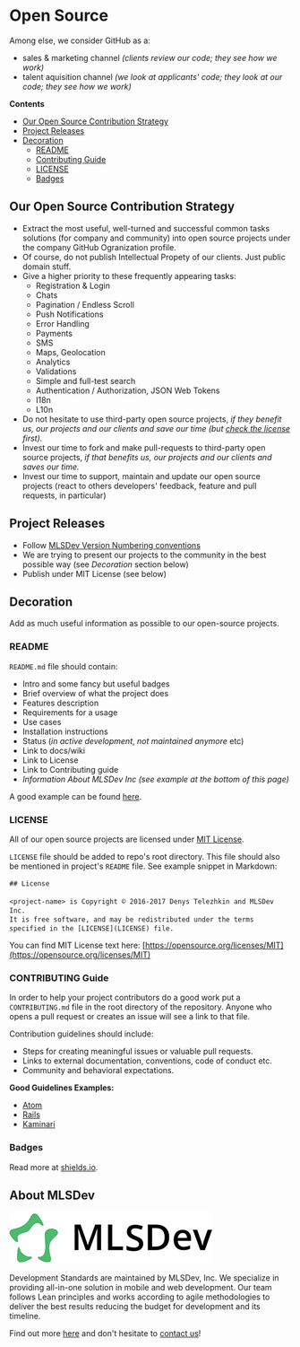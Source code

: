 # Open Source

Among else, we consider GitHub as a:
 * sales & marketing channel _(clients review our code; they see how we work)_
 * talent aquisition channel _(we look at applicants' code; they look at our code; they see how we work)_

**Contents**
* [Our Open Source Contribution Strategy](#our-open-source-contribution-strategy)
* [Project Releases](#project-releases)
* [Decoration](#decoration)
  * [README](#readme)
  * [Contributing Guide](#contributing-guide)
  * [LICENSE](#license)
  * [Badges](#badges)

## Our Open Source Contribution Strategy

* Extract the most useful, well-turned and successful common tasks solutions (for company and community) into open source projects under the company GitHub Ogranization profile.
* Of course, do not publish Intellectual Propety of our clients. Just public domain stuff.
* Give a higher priority to these frequently appearing tasks:
  * Registration & Login
  * Chats
  * Pagination / Endless Scroll
  * Push Notifications
  * Error Handling
  * Payments
  * SMS
  * Maps, Geolocation
  * Analytics
  * Validations
  * Simple and full-test search
  * Authentication / Authorization, JSON Web Tokens
  * I18n
  * L10n
* Do not hesitate to use third-party open source projects, _if they benefit us, our projects and our clients and save our time (but [check the license][licenses] first)._
* Invest our time to fork and make pull-requests to third-party open source projects, _if that benefits us, our projects and our clients and saves our time._
* Invest our time to support, maintain and update our open source projects (react to others developers' feedback, feature and pull requests, in particular)

## Project Releases

* Follow [MLSDev Version Numbering conventions][versioning]
* We are trying to present our projects to the community in the best possible way (see _Decoration_ section below)
* Publish under MIT License (see below)

## Decoration

Add as much useful information as possible to our open-source projects.

### README

`README.md` file should contain:

* Intro and some fancy but useful badges
* Brief overview of what the project does
* Features description
* Requirements for a usage
* Use cases
* Installation instructions
* Status (_in active development_, _not maintained anymore_ etc)
* Link to docs/wiki
* Link to License
* Link to Contributing guide
* _Information About MLSDev Inc (see example at the bottom of this page)_

A good example can be found [here](https://github.com/MLSDev/TRON).

### LICENSE

All of our open source projects are licensed under [MIT License](https://choosealicense.com/licenses/mit).

`LICENSE` file should be added to repo's root directory.
This file should also be mentioned in project's `README` file. See example snippet in Markdown:

```
## License

<project-name> is Copyright © 2016-2017 Denys Telezhkin and MLSDev Inc.
It is free software, and may be redistributed under the terms specified in the [LICENSE](LICENSE) file.
```

You can find MIT License text here: [https://opensource.org/licenses/MIT](https://opensource.org/licenses/MIT)


### CONTRIBUTING Guide

In order to help your project contributors do a good work put a `CONTRIBUTING.md` file in the root directory of the repository.
Anyone who opens a pull request or creates an issue will see a link to that file.

Contribution guidelines should include:

* Steps for creating meaningful issues or valuable pull requests.
* Links to external documentation, conventions, code of conduct etc.
* Community and behavioral expectations.

**Good Guidelines Examples:**

* [Atom](https://github.com/atom/atom/blob/master/CONTRIBUTING.md)
* [Rails](https://github.com/rails/rails/blob/master/CONTRIBUTING.md)
* [Kaminari](https://github.com/kaminari/kaminari/blob/master/CONTRIBUTING.md)


### Badges

Read more at [shields.io](http://shields.io).

## About MLSDev

[<img src="/mlsdev-logo.png" alt="MLSDev.com">][mlsdev]

Development Standards are maintained by MLSDev, Inc. We specialize in providing all-in-one solution in mobile and web development. Our team follows Lean principles and works according to agile methodologies to deliver the best results reducing the budget for development and its timeline. 

Find out more [here][mlsdev] and don't hesitate to [contact us][contact]!

[mlsdev]: http://mlsdev.com
[contact]: http://mlsdev.com/contact_us


[licenses]: https://github.com/MLSDev/development-standards/blob/master/common/common.md#licenses
[versioning]: https://github.com/MLSDev/development-standards/blob/master/common/versioning.md
[about-mlsdev]: https://github.com/MLSDev/development-standards/blob/master/README.md#about-mlsdev
